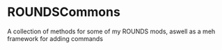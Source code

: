 # ROUNDSCommons
A collection of methods for some of my ROUNDS mods, aswell as a meh framework for adding commands
